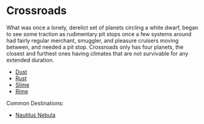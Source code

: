 # Crossroads
What was once a lonely, derelict set of planets circling a white dwarf, began to see some traction as rudimentary pit stops once a few systems around had fairly regular merchant, smuggler, and pleasure cruisers moving between, and needed a pit stop. Crossroads only has four planets, the closest and furthest ones having climates that are not survivable for any extended duration.

- [Dust](Dust.md)
- [Rust](Rust.md)
- [Slime](Slime.md)
- [Rime](Rime.md)

Common Destinations:
- [Nautilus Nebula](../Nautilus%20Nebula/Nautilus%20Nebula.md)